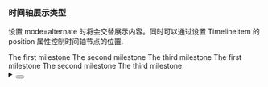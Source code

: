 ### 时间轴展示类型

设置 <yc-tag>mode=alternate</yc-tag> 时将会交替展示内容。同时可以通过设置 <yc-tag>TimelineItem</yc-tag> 的 <yc-tag>position</yc-tag> 属性控制时间轴节点的位置.

<div class="cell-demo vp-raw">
  <yc-row justify="space-between">
    <yc-timeline
      mode="alternate"
      :style="{ flex: 1 }">
      <yc-timeline-item label="2017-03-10">The first milestone</yc-timeline-item>
      <yc-timeline-item label="2018-05-12">The second milestone</yc-timeline-item>
      <yc-timeline-item
        label="2020-09-30"
        position="bottom">
        The third milestone
      </yc-timeline-item>
    </yc-timeline>
    <yc-timeline
      mode="right"
      :style="{ flex: 1 }">
      <yc-timeline-item label="2017-03-10">The first milestone</yc-timeline-item>
      <yc-timeline-item label="2018-05-12">The second milestone</yc-timeline-item>
      <yc-timeline-item
        label="2020-09-30"
        position="bottom">
        The third milestone
      </yc-timeline-item>
    </yc-timeline>
  </yc-row>
</div>

<details>
<summary>
 <button class="code-btn"  >
    <icon-code />
 </button>
</summary>

```vue
<template>
  <yc-row justify="space-between">
    <yc-timeline
      mode="alternate"
      :style="{ flex: 1 }">
      <yc-timeline-item label="2017-03-10"
        >The first milestone</yc-timeline-item
      >
      <yc-timeline-item label="2018-05-12"
        >The second milestone</yc-timeline-item
      >
      <yc-timeline-item
        label="2020-09-30"
        position="bottom">
        The third milestone
      </yc-timeline-item>
    </yc-timeline>
    <yc-timeline
      mode="right"
      :style="{ flex: 1 }">
      <yc-timeline-item label="2017-03-10"
        >The first milestone</yc-timeline-item
      >
      <yc-timeline-item label="2018-05-12"
        >The second milestone</yc-timeline-item
      >
      <yc-timeline-item
        label="2020-09-30"
        position="bottom">
        The third milestone
      </yc-timeline-item>
    </yc-timeline>
  </yc-row>
</template>
```

</details>
